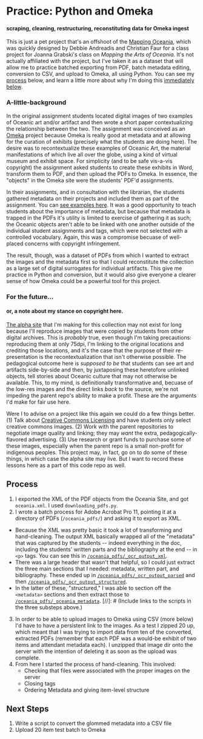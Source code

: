 # Practice: Python and Omeka
#### scraping, cleaning, restructuring, reconstituting data for Omeka ingest

This is just a pet project that's an offshoot of the [Mapping Oceania](http://www.mappingoceaniadenison.org/), which was quickly designed by Debbie Andreadis and Christian Faur for a class project for Joanna Grabski's class on _Mapping the Arts of Oceania_. It's not actually affiliated with the project, but I've taken it as a dataset that will allow me to practice batched exporting from PDF, batch metadata editing, conversion to CSV, and upload to Omeka, all using Python. You can see my [process](#process) below, and learn a little more about why I'm doing this [immediately below](#A-little-background). 

### A-little-background
In the original assignment students located digital images of two examples of Oceanic art and/or artifact and then wrote a short paper contextualizing the relationship between the two. The assignment was conceived as an [Omeka](http://omeka.org/) project because Omeka is really good at metadata and at allowing for the curation of exhibits (precisely what the students are doing here). The desire was to recontextualize these examples of Oceanic Art, the material manifestations of which live all over the globe, using a kind of virtual museum and exhibit space. For simplicity (and to be safe vis-a-vis copyright) the assignment asked students to create these exhibits in Word, transform them to PDF, and then upload the PDFs to Omeka. In essence, the "objects" in the Omeka site were the students' PDF'd assignments. 

In their assignments, and in consultation with the librarian, the students gathered metadata on their projects and included them as part of the assignment. You can [see examples here](http://www.mappingoceaniadenison.org/items/browse?collection=1). It was a good opportunity to teach students about the importance of metadata, but because that metadata is trapped in the PDFs it's utility is limited to exercise of gathering it as such; the Oceanic objects aren't able to be linked with one another outside of the individual student assignments and tags, which were not selected with a controlled vocabulary. Again, this was a compromise becuase of well-placed concerns with copyright infringement.

The result, though, was a dataset of PDFs from which I wanted to extract the images and the metadata first so that I could reconstitute the collection as a large set of digital surrogates for individual artifacts. This give me practice in Python and conversion, but it would also give everyone a clearer sense of how Omeka could be a powerful tool for this project. 

### For the future...
#### or, a note about my stance on copyright here.
[The alpha site](http://www.alpha.mappingoceaniadenison.org/) that I'm making for this collection may not exist for long because I'll reproduce images that were copied by students from other digital archives. This is _probably_ true, even though I'm taking precautions: reproducing them at only 75dpi, I'm linking to the original locations and crediting those locations, and it's the case that the purpose of their re-presentation is the recontextualization that isn't otherwise possible. The pedagogical outcome here is _supposed to be_ that students can see art and artifacts side-by-side and then, by juxtaposing these heretofore unlinked objects, tell stories about Oceanic culture that may not otherwise be available. This, to my mind, is definitionally transformative and, becuase of the low-res images and the direct links _back_ to the source, we're not impeding the parent repo's ability to make a profit. These are the arguments I'd make for fair use here. 

Were I to advise on a project like this again we could do a few things better. (1) Talk about [Creative Commons Licensing](https://creativecommons.org/) and have students only select creative commons images. (2) Work with the parent repositories to negotiate image quality and linking; they may *want* the extra, pedagogically-flavored advertising. (3) Use research or grant funds to purchase some of these images, especially when the parent repo is a small non-profit for indigenous peoples. This project may, in fact, go on to do some of these things, in which case the alpha site may live. But I want to record these lessons here as a part of this code repo as well. 

## Process
1. I exported the XML of the PDF objects from the Oceania Site, and got `oceania.xml`. I used `downloading_pdfs.py`. 
2. I wrote a batch process for Adobe Acrobat Pro 11, pointing it at a directory of PDFs (`/oceania_pdfs/`) and asking it to export as XML.
  * Because the XML was pretty basic it took a lot of transforming and hand-cleaning. The output XML basically wrapped all of the "metadata" that was captured by the students -- indeed everything in the doc, including the students' written parts and the bibliography at the end -- in `<p>` tags. You can see this in [`/oceania_pdfs/_ocr_output_xml`](https://github.com/jacobheil/oceania/tree/master/oceania_pdfs/_ocr_output_xml).
  * There was a large header that wasn't that helpful, so I could just extract the three main sections that I needed: metadata, written part, and bibliography. These ended up in [`/oceania_pdfs/_ocr_output_parsed`](https://github.com/jacobheil/oceania/tree/master/oceania_pdfs/_ocr_output_parsed) and then [`/oceania_pdfs/_ocr_output_structured`](https://github.com/jacobheil/oceania/tree/master/oceania_pdfs/_ocr_output_structured).
  * In the latter of these, "structured," I was able to section off the `<metadata>` sections and then extract those to [`/oceania_pdfs/_oceania_metadata`](https://github.com/jacobheil/oceania/tree/master/oceania_pdfs/_oceania_metadata).
[//]: # (Include links to the scripts in the three substeps above.)
3. In order to be able to upload images to Omeka using CSV (more below) I'd have to have a persistent link to the images. As a test I zipped 20 up, which meant that I was trying to import data from ten of the converted, extracted PDFs (remember that each PDF was a would-be exhibit of two items and attendant metadata each). I unzipped that image dir onto the server with the intention of deleting it as soon as the upload was complete. 
4. From here I started the process of hand-cleaning. This involved:
    * Checking that files were associated with the proper images on the server
    * Closing tags
    * Ordering Metadata and giving item-level structure

## Next Steps
1. Write a script to convert the glommed metadata into a CSV file
2. Upload 20 item test batch to Omeka 


